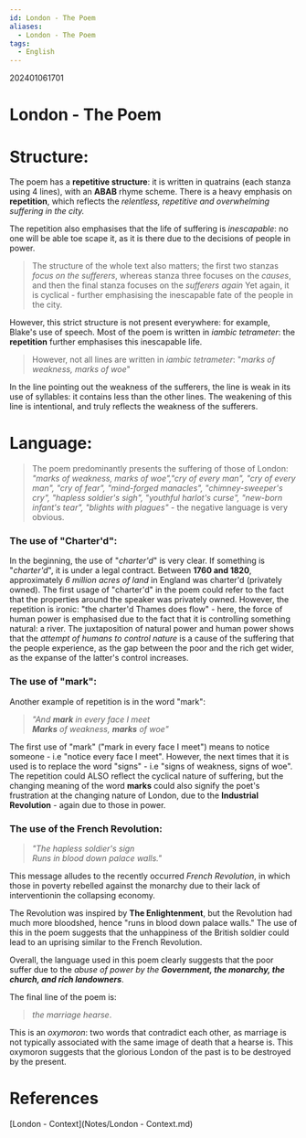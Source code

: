 ```yaml
---
id: London - The Poem
aliases:
  - London - The Poem
tags:
  - English
---
```

202401061701



# London - The Poem

# Structure:

The poem has a **repetitive structure**: it is written in quatrains (each stanza using 4 lines), with an **ABAB** rhyme scheme. There is a heavy emphasis on **repetition**, which reflects the *relentless, repetitive and overwhelming suffering in the city.*

The repetition also emphasises that the life of suffering is *inescapable*: no one will be able toe scape it, as it is there due to the decisions of people in power.

> The structure of the whole text also matters; the first two stanzas *focus on the sufferers*, whereas stanza three focuses on the *causes*, and then the final stanza focuses on the  *sufferers again*  Yet again, it is cyclical - further emphasising the inescapable fate of the people in the city. 

However, this strict structure is not present everywhere: for example, Blake's use of speech.
Most of the poem is written in *iambic tetrameter*: the **repetition** further emphasises this inescapable life.

> However, not all lines are written in *iambic tetrameter*:
>   "*marks of weakness, marks of woe*"

In the line pointing out the weakness of the sufferers, the line is weak in its use of syllables: it contains less than the other lines. The weakening of this line is intentional, and truly reflects the weakness of the sufferers.


# Language:

> The poem predominantly presents the suffering of those of London: *"marks of weakness, marks of woe","cry of every man", "cry of every man", "cry of fear", "mind-forged manacles", "chimney-sweeper's cry", "hapless soldier's sigh", "youthful harlot's curse", "new-born infant's tear", "blights with plagues"* - the negative language is very obvious.

### The use of "Charter'd":

In the beginning, the use of "*charter'd*" is very clear. If something is "*charter'd*", it is under a legal contract. Between **1760 and 1820**, approximately *6 million acres of land* in England was charter'd (privately owned). The first usage of "charter'd" in the poem could refer to the fact that the properties around the speaker was privately owned. However, the repetition is ironic: "the charter'd Thames does flow" - here, the force of human power is emphasised due to the fact that it is controlling something natural: a river. The juxtaposition of natural power and human power shows that the *attempt of humans to control nature* is a cause of the suffering that the people experience, as the gap between the poor and the rich get wider, as the expanse of the latter's control increases.

### The use of "mark":

Another example of repetition is in the word "mark":

> *"And **mark** in every face I meet <br>
> **Marks** of weakness, **marks** of woe"*

The first use of "mark" ("mark in every face I meet") means to notice someone - i.e "notice every face I meet". However, the next times that it is used is to replace the word "signs" - i.e "signs of weakness, signs of woe". The repetition could ALSO reflect the cyclical nature of suffering, but the changing meaning of the word **marks** could also signify the poet's frustration at the changing nature of London, due to the **Industrial Revolution** - again due to those in power.

### The use of the French Revolution:

> *"The hapless soldier's sign <br>
> Runs in blood down palace walls."*

This message alludes to the recently occurred *French Revolution*, in which those in poverty rebelled against the monarchy due to their lack of interventionin the collapsing economy.

The Revolution was inspired by **The Enlightenment**, but the Revolution had much more bloodshed, hence "runs in blood down palace walls." The use of this in the poem suggests that the unhappiness of the British soldier could lead to an uprising similar to the French Revolution.

Overall, the language used in this poem clearly suggests that the poor suffer due to the *abuse of power by the **Government, the monarchy, the church, and rich landowners***.

The final line of the poem is:

> *the marriage hearse*.

This is an *oxymoron*: two words that contradict each other, as marriage is not typically associated with the same image of death that a hearse is. This oxymoron suggests that the glorious London of the past is to be destroyed by the present.


# **References**
[London - Context](Notes/London - Context.md)
